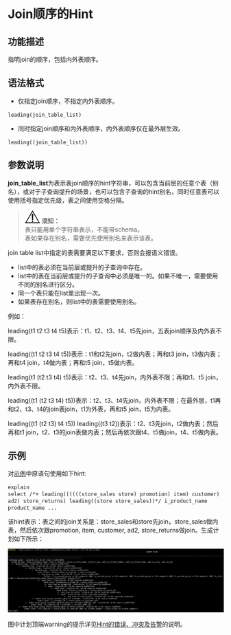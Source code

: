 # Join顺序的Hint<a name="ZH-CN_TOPIC_0245374568"></a>

## 功能描述<a name="zh-cn_topic_0237121533_section97491741123412"></a>

指明join的顺序，包括内外表顺序。

## 语法格式<a name="zh-cn_topic_0237121533_section128191729143517"></a>

-   仅指定join顺序，不指定内外表顺序。

```
leading(join_table_list) 
```

-   同时指定join顺序和内外表顺序，内外表顺序仅在最外层生效。

```
leading((join_table_list)) 
```

## 参数说明<a name="zh-cn_topic_0237121533_section1280444714345"></a>

**join\_table\_list**为表示表join顺序的hint字符串，可以包含当前层的任意个表（别名），或对于子查询提升的场景，也可以包含子查询的hint别名，同时任意表可以使用括号指定优先级，表之间使用空格分隔。

>![](public_sys-resources/icon-notice.gif) **须知：**   
>表只能用单个字符串表示，不能带schema。  
>表如果存在别名，需要优先使用别名来表示该表。  

join table list中指定的表需要满足以下要求，否则会报语义错误。

-   list中的表必须在当前层或提升的子查询中存在。
-   list中的表在当前层或提升的子查询中必须是唯一的。如果不唯一，需要使用不同的别名进行区分。
-   同一个表只能在list里出现一次。
-   如果表存在别名，则list中的表需要使用别名。

例如：

leading\(t1 t2 t3 t4 t5\)表示：t1、t2、t3、t4、t5先join，五表join顺序及内外表不限。

leading\(\(t1 t2 t3 t4 t5\)\)表示：t1和t2先join，t2做内表；再和t3 join，t3做内表；再和t4 join，t4做内表；再和t5 join，t5做内表。

leading\(t1 \(t2 t3 t4\) t5\)表示：t2、t3、t4先join，内外表不限；再和t1、t5 join，内外表不限。

leading\(\(t1 \(t2 t3 t4\) t5\)\)表示：t2、t3、t4先join，内外表不限；在最外层，t1再和t2、t3、t4的join表join，t1为外表，再和t5 join，t5为内表。

leading\(\(t1 \(t2 t3\) t4 t5\)\) leading\(\(t3 t2\)\)表示：t2、t3先join，t2做内表；然后再和t1 join，t2、t3的join表做内表；然后再依次跟t4、t5做join，t4、t5做内表。

## 示例<a name="zh-cn_topic_0237121533_section1127715590585"></a>

对[示例](Plan-Hint调优概述.md#zh-cn_topic_0237121532_section671421102912)中原语句使用如下hint:

```
explain
select /*+ leading((((((store_sales store) promotion) item) customer) ad2) store_returns) leading((store store_sales))*/ i_product_name product_name ...
```

该hint表示：表之间的join关系是：store\_sales和store先join，store\_sales做内表，然后依次跟promotion, item, customer, ad2, store\_returns做join。生成计划如下所示：

![](figures/zh-cn_image_0253030479.png)

图中计划顶端warning的提示详见[Hint的错误、冲突及告警](Hint的错误-冲突及告警.md)的说明。

